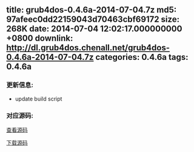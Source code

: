 title: grub4dos-0.4.6a-2014-07-04.7z
md5: 97afeec0dd22159043d70463cbf69172
size: 268K
date: 2014-07-04 12:02:17.000000000 +0800
downlink: http://dl.grub4dos.chenall.net/grub4dos-0.4.6a-2014-07-04.7z
categories: 0.4.6a
tags: 0.4.6a
---


### 更新信息:
  * update build script

### 对应源码:
  [查看源码](https://github.com/chenall/grub4dos/tree/d3805cf3d0f3aa8df55c80713a985128fb29432e)

  [下载源码](https://github.com/chenall/grub4dos/archive/d3805cf3d0f3aa8df55c80713a985128fb29432e.zip)
